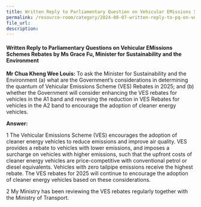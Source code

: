 ```yaml
---
title: Written Reply to Parliamentary Question on Vehicular EMissions Schemes Rebates
permalink: /resource-room/category/2024-08-07-written-reply-to-pq-on-ves-rebates
file_url:
description:
---
```

 
#### Written Reply to Parliamentary Questions on Vehicular EMissions Schemes Rebates by Ms Grace Fu, Minister for Sustainability and the Environment

**Mr Chua Kheng Wee Louis:** To ask the Minister for Sustainability and the Environment (a) what are the Government’s considerations in determining the quantum of Vehicular Emissions Scheme (VES) Rebates in 2025; and (b) whether the Government will consider enhancing the VES rebates for vehicles in the A1 band and reversing the reduction in VES Rebates for vehicles in the A2 band to encourage the adoption of cleaner energy vehicles.

**Answer:**  

1  The Vehicular Emissions Scheme (VES) encourages the adoption of cleaner energy vehicles to reduce emissions and improve air quality. VES provides a rebate to vehicles with lower emissions, and imposes a surcharge on vehicles with higher emissions, such that the upfront costs of cleaner energy vehicles are price-competitive with conventional petrol or diesel equivalents. Vehicles with zero tailpipe emissions receive the highest rebate. The VES rebates for 2025 will continue to encourage the adoption of cleaner energy vehicles based on these considerations.

2  My Ministry has been reviewing the VES rebates regularly together with the Ministry of Transport.
